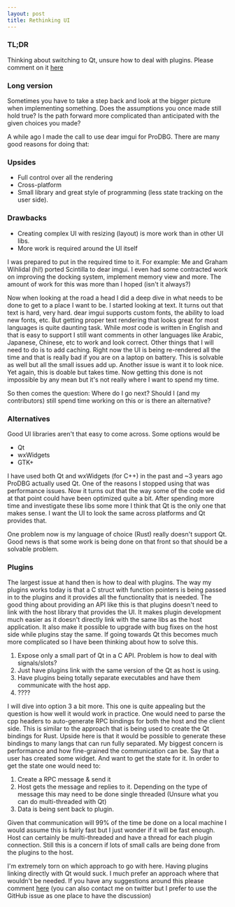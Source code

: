 ```yaml
---
layout: post
title: Rethinking UI
---
```


### TL;DR

Thinking about switching to Qt, unsure how to deal with plugins. Please comment on it [here](https://github.com/emoon/ProDBG/issues/327)



### Long version

Sometimes you have to take a step back and look at the bigger picture when implementing something. Does the assumptions you once made still hold true? Is the path forward more complicated than anticipated with the given choices you made?

A while ago I made the call to use dear imgui for ProDBG. There are many good reasons for doing that:

### Upsides

* Full control over all the rendering
* Cross-platform
* Small library and great style of programming (less state tracking on the user side).

### Drawbacks

* Creating complex UI with resizing (layout) is more work than in other UI libs.
* More work is required around the UI itself

I was prepared to put in the required time to it. For example: Me and Graham Wihlidal (hi!) ported Scintilla to dear imgui. I even had some contracted work on improving the docking system, implement memory view and more. The amount of work for this was more than I hoped (isn't it always?)

Now when looking at the road a head I did a deep dive in what needs to be done to get to a place I want to be. I started looking at text. It turns out that text is hard, very hard. dear imgui supports custom fonts, the ability to load new fonts, etc. But getting proper text rendering that looks great for most languages is quite daunting task. While *most* code is written in English and that is easy to support I still want comments in other languages like Arabic, Japanese, Chinese, etc to work and look correct. Other things that I will need to do is to add caching. Right now the UI is being re-rendered all the time and that is really bad if you are on a laptop on battery. This is solvable as well but all the small issues add up. Another issue is want it to look nice. Yet again, this is doable but takes time. Now getting this done is not impossible by any mean but it's not really where I want to spend my time.

So then comes the question: Where do I go next? Should I (and my contributors) still spend time working on this or is there an alternative?

### Alternatives

Good UI libraries aren't that easy to come across. Some options would be

* Qt
* wxWidgets
* GTK+

I have used both Qt and wxWidgets (for C++) in the past and ~3 years ago ProDBG actually used Qt. One of the reasons I stopped using that was performance issues. Now it turns out that the way some of the code we did at that point could have been optimized quite a bit. After spending more time and investigate these libs some more I think that Qt is the only one that makes sense. I want the UI to look the same across platforms and Qt provides that.

One problem now is my language of choice (Rust) really doesn't support Qt. Good news is that some work is being done on that front so that should be a solvable problem.

### Plugins

The largest issue at hand then is how to deal with plugins. The way my plugins works today is that a C struct with function pointers is being passed in to the plugins and it provides all the functionality that is needed.  The good thing about providing an API like this is that plugins doesn't need to link with the host library that provides the UI.  It makes plugin development much easier as it doesn't directly link with the same libs as the host application.  It also make it possible to upgrade with bug fixes on the host side while plugins stay the same.  If going towards Qt this becomes much more complicated so I have been thinking about how to solve this.

1. Expose only a small part of Qt in a C API. Problem is how to deal with signals/slots?
2. Just have plugins link with the same version of the Qt as host is using.
3. Have plugins being totally separate executables and have them communicate with the host app.
4. ????

I will dive into option 3 a bit more. This one is quite appealing but the question is how well it would work in practice. One would need to parse the cpp headers to auto-generate RPC bindings for both the host and the client side. This is similar to the approach that is being used to create the Qt bindings for Rust. Upside here is that it would be possible to generate these bindings to many langs that can run fully separated.
My biggest concern is performance and how fine-grained the communication can be. Say that a user has created some widget. And want to get the state for it. In order to get the state one would need to:

1. Create a RPC message & send it
2. Host gets the message and replies to it. Depending on the type of message this may need to be done single threaded (Unsure what you can do multi-threaded with Qt)
3. Data is being sent back to plugin.

Given that communication will 99% of the time be done on a local machine I would assume this is fairly fast but I just wonder if it will be fast enough. Host can certainly be multi-threaded and have a thread for each plugin connection. Still this is a concern if lots of small calls are being done from the plugins to the host.

I'm extremely torn on which approach to go with here. Having plugins linking directly with Qt would suck. I much prefer an approach where that wouldn't be needed. If you have any suggestions around this please comment [here](https://github.com/emoon/ProDBG/issues/327) (you can also contact me on twitter but I prefer to use the GitHub issue as one place to have the discussion)

